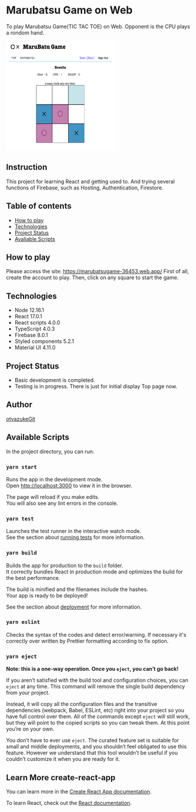 # Marubatsu Game on Web

To play Marubatsu Game(TIC TAC TOE) on Web.
Opponent is the CPU plays a rondom hand.

<img src="src/assets/game_image_screen.png" alt="GAME IMAGE" width="300" height="300">

## Instruction

This project for learning React and getting used to.
And trying several functions of Firebase, such as Hosting, Authentication, Firestore.

## Table of contents

- [How to play](#how-to-play)
- [Technologies](#technologies)
- [Project Status](#project-status)
- [Avaliable Scripts](#avaliable-scripts)

## How to play

Please access the site: https://marubatsugame-36453.web.app/
First of all, create the account to play.
Then, click on any square to start the game.

## Technologies

- Node 12.16.1
- React 17.0.1
- React scripts 4.0.0
- TypeScript 4.0.3
- Firebase 8.0.1
- Styled components 5.2.1
- Material UI 4.11.0

## Project Status

- Basic development is completed.
- Testing is in progress. There is just for initial display Top page now.

## Author

[otyazukeGit](https://github.com/otyazukeGit)

## Available Scripts

In the project directory, you can run:

### `yarn start`

Runs the app in the development mode.\
Open [http://localhost:3000](http://localhost:3000) to view it in the browser.

The page will reload if you make edits.\
You will also see any lint errors in the console.

### `yarn test`

Launches the test runner in the interactive watch mode.\
See the section about [running tests](https://facebook.github.io/create-react-app/docs/running-tests) for more information.

### `yarn build`

Builds the app for production to the `build` folder.\
It correctly bundles React in production mode and optimizes the build for the best performance.

The build is minified and the filenames include the hashes.\
Your app is ready to be deployed!

See the section about [deployment](https://facebook.github.io/create-react-app/docs/deployment) for more information.

### `yarn eslint`

Checks the syntax of the codes and detect error/warning.
If necessary it's correctly over written by Prettier formatting according to fix option.

### `yarn eject`

**Note: this is a one-way operation. Once you `eject`, you can’t go back!**

If you aren’t satisfied with the build tool and configuration choices, you can `eject` at any time. This command will remove the single build dependency from your project.

Instead, it will copy all the configuration files and the transitive dependencies (webpack, Babel, ESLint, etc) right into your project so you have full control over them. All of the commands except `eject` will still work, but they will point to the copied scripts so you can tweak them. At this point you’re on your own.

You don’t have to ever use `eject`. The curated feature set is suitable for small and middle deployments, and you shouldn’t feel obligated to use this feature. However we understand that this tool wouldn’t be useful if you couldn’t customize it when you are ready for it.

## Learn More create-react-app

You can learn more in the [Create React App documentation](https://facebook.github.io/create-react-app/docs/getting-started).

To learn React, check out the [React documentation](https://reactjs.org/).
